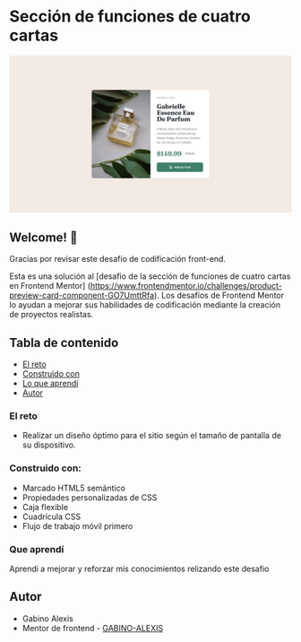 # Sección de funciones de cuatro cartas

![Design preview for the Four card feature section coding challenge](./design/desktop-design.jpg)

## Welcome! 👋

Gracias por revisar este desafío de codificación front-end.

Esta es una solución al [desafío de la sección de funciones de cuatro cartas en Frontend Mentor] (https://www.frontendmentor.io/challenges/product-preview-card-component-GO7UmttRfa). Los desafíos de Frontend Mentor lo ayudan a mejorar sus habilidades de codificación mediante la creación de proyectos realistas.

## Tabla de contenido

  - [El reto](#el-reto)
  - [Construido con](#construido-con)
  - [Lo que aprendí](#lo-que-aprendí)
- [Autor](#autor)

### El reto

- Realizar un diseño óptimo para el sitio según el tamaño de pantalla de su dispositivo.

### Construido con:

- Marcado HTML5 semántico
- Propiedades personalizadas de CSS
- Caja flexible
- Cuadrícula CSS
- Flujo de trabajo móvil primero

### Que aprendí

Aprendi a mejorar y reforzar mis conocimientos relizando este desafio 

## Autor

- Gabino Alexis
- Mentor de frontend - [GABINO-ALEXIS](https://www.frontendmentor.io/profile/GABINO-ALEXIS)

